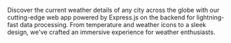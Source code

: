 Discover the current weather details of any city across the globe with our cutting-edge web app powered by Express.js on the backend for lightning-fast data processing. From temperature and weather icons to a sleek design, we've crafted an immersive experience for weather enthusiasts.
